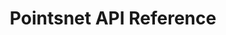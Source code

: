 ---
title: Pointsnet API Reference

language_tabs: # must be one of https://git.io/vQNgJ
  - scheme
  - json

toc_footers:
  - <a href='#'>Sign Up for a Developer Key</a>
  - <a href='https://github.com/lord/slate'>Documentation Powered by Slate</a>

includes:
  - graphqlApi
  - httpRequest
  

search: true
---
